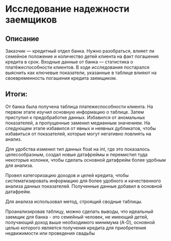 # Исследование надежности заемщиков

## Описание

Заказчик — кредитный отдел банка. Нужно разобраться, влияет ли семейное положение и количество детей клиента на факт погашения кредита в срок. Входные данные от банка — статистика о платёжеспособности клиентов.
В ходе исследования постарался выяснить как ключевые показатели, указанные в таблице влияют на своевременность погашения кредита заемщиком.


## Итоги:

От банка была получена таблица платежеспособности клиента. На первом этапе изучил основную информацию о таблице. Затем приступил к предобработке данных. Избавился от аномальных показателей, а пропущенные заменил медианным значением. На следующем этапе избавился от явных и неявных дубликатов, чтобы избавиться от показателей, которые могут негативно повлиять на анализ.

Для удобства изменил тип данных float на int, где это показалось целесообразным, создал новые датафреймы и перемистил туда некоторые колонки, чтобы сделать основной датафрейм более удобным для анализа.

Провел категоризацию доходов и целей кредита, чтобы систематизировать информацию для более удобного и качественного анализа данных показателей. Полученные данные добавил в основной датафрейм.

Для анализа использовал метод, строящий сводные таблицы. 

Проанализировав таблицу, можно сделать выводы, что идеальный заемщик для банка - это семейный человек, не имеющий детей, получающий доход выше необходимого минимума (A-D), основной целью которого является получения кредита для приобретения недвижимости или проведения свадьбы
